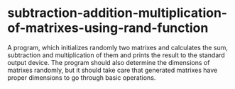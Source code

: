 # subtraction-addition-multiplication-of-matrixes-using-rand-function
A program, which initializes randomly two matrixes and calculates the sum, subtraction and multiplication of them and prints the result to the standard output device. The program should also determine the dimensions of matrixes randomly, but it should take care that generated matrixes have proper dimensions to go  through basic operations.
